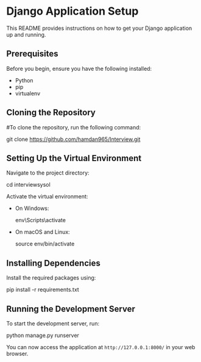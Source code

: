 # Django Application Setup

This README provides instructions on how to get your Django application up and running.

## Prerequisites

Before you begin, ensure you have the following installed:
- Python
- pip
- virtualenv

## Cloning the Repository

#To clone the repository, run the following command:

git clone https://github.com/hamdan965/Interview.git

## Setting Up the Virtual Environment

Navigate to the project directory:

cd interviewsysol


Activate the virtual environment:

- On Windows:

  env\Scripts\activate


- On macOS and Linux:

  source env/bin/activate



## Installing Dependencies

Install the required packages using:

pip install -r requirements.txt



## Running the Development Server

To start the development server, run:

python manage.py runserver

You can now access the application at `http://127.0.0.1:8000/` in your web browser.
